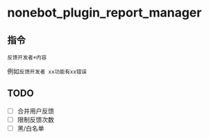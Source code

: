 # nonebot_plugin_report_manager

## 指令

```
反馈开发者+内容
```

例如``反馈开发者 xx功能有xx错误``



## TODO

- [ ] 合并用户反馈
- [ ] 限制反馈次数
- [ ] 黑/白名单
